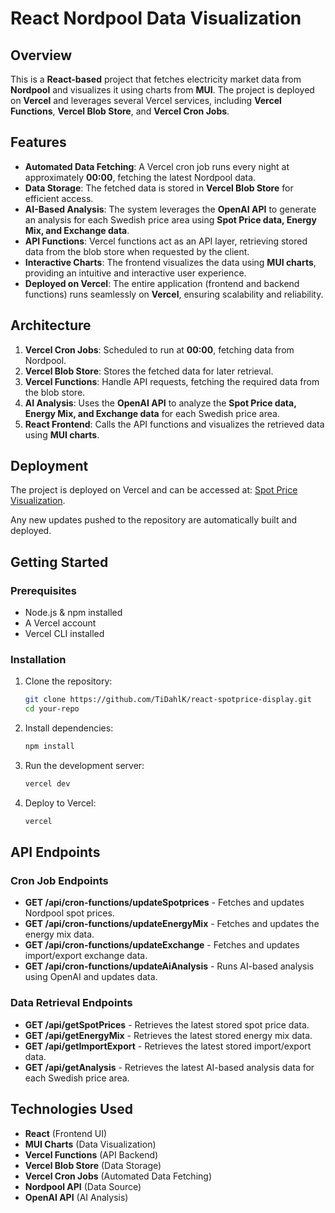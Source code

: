 # React Nordpool Data Visualization

## Overview

This is a **React-based** project that fetches electricity market data from **Nordpool** and visualizes it using charts from **MUI**. The project is deployed on **Vercel** and leverages several Vercel services, including **Vercel Functions**, **Vercel Blob Store**, and **Vercel Cron Jobs**.

## Features

- **Automated Data Fetching**: A Vercel cron job runs every night at approximately **00:00**, fetching the latest Nordpool data.
- **Data Storage**: The fetched data is stored in **Vercel Blob Store** for efficient access.
- **AI-Based Analysis**: The system leverages the **OpenAI API** to generate an analysis for each Swedish price area using **Spot Price data, Energy Mix, and Exchange data**.
- **API Functions**: Vercel functions act as an API layer, retrieving stored data from the blob store when requested by the client.
- **Interactive Charts**: The frontend visualizes the data using **MUI charts**, providing an intuitive and interactive user experience.
- **Deployed on Vercel**: The entire application (frontend and backend functions) runs seamlessly on **Vercel**, ensuring scalability and reliability.

## Architecture

1. **Vercel Cron Jobs**: Scheduled to run at **00:00**, fetching data from Nordpool.
2. **Vercel Blob Store**: Stores the fetched data for later retrieval.
3. **Vercel Functions**: Handle API requests, fetching the required data from the blob store.
4. **AI Analysis**: Uses the **OpenAI API** to analyze the **Spot Price data, Energy Mix, and Exchange data** for each Swedish price area.
5. **React Frontend**: Calls the API functions and visualizes the retrieved data using **MUI charts**.

## Deployment

The project is deployed on Vercel and can be accessed at: [Spot Price Visualization](https://spotprice.tim-made-this.com/).

Any new updates pushed to the repository are automatically built and deployed.

## Getting Started

### Prerequisites

- Node.js & npm installed
- A Vercel account
- Vercel CLI installed

### Installation

1. Clone the repository:
   ```sh
   git clone https://github.com/TiDahlK/react-spotprice-display.git
   cd your-repo
   ```
2. Install dependencies:
   ```sh
   npm install
   ```
3. Run the development server:
   ```sh
   vercel dev
   ```
4. Deploy to Vercel:
   ```sh
   vercel
   ```

## API Endpoints

### Cron Job Endpoints

- **GET /api/cron-functions/updateSpotprices** - Fetches and updates Nordpool spot prices.
- **GET /api/cron-functions/updateEnergyMix** - Fetches and updates the energy mix data.
- **GET /api/cron-functions/updateExchange** - Fetches and updates import/export exchange data.
- **GET /api/cron-functions/updateAiAnalysis** - Runs AI-based analysis using OpenAI and updates data.

### Data Retrieval Endpoints

- **GET /api/getSpotPrices** - Retrieves the latest stored spot price data.
- **GET /api/getEnergyMix** - Retrieves the latest stored energy mix data.
- **GET /api/getImportExport** - Retrieves the latest stored import/export data.
- **GET /api/getAnalysis** - Retrieves the latest AI-based analysis data for each Swedish price area.

## Technologies Used

- **React** (Frontend UI)
- **MUI Charts** (Data Visualization)
- **Vercel Functions** (API Backend)
- **Vercel Blob Store** (Data Storage)
- **Vercel Cron Jobs** (Automated Data Fetching)
- **Nordpool API** (Data Source)
- **OpenAI API** (AI Analysis)
